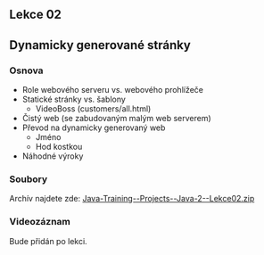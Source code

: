 Lekce 02
--------

Dynamicky generované stránky
----------------------------

### Osnova

- Role webového serveru vs. webového prohlížeče
- Statické stránky vs. šablony
    - VideoBoss (customers/all.html)
- Čistý web (se zabudovaným malým web serverem)
- Převod na dynamicky generovaný web
    - Jméno
    - Hod kostkou
- Náhodné výroky

### Soubory

Archív najdete zde: [Java-Training--Projects--Java-2--Lekce02.zip](../../data/2021-podzim/java-2-brno/Java-Training--Projects--Java-2--Lekce02.zip)

### Videozáznam

Bude přidán po lekci.
